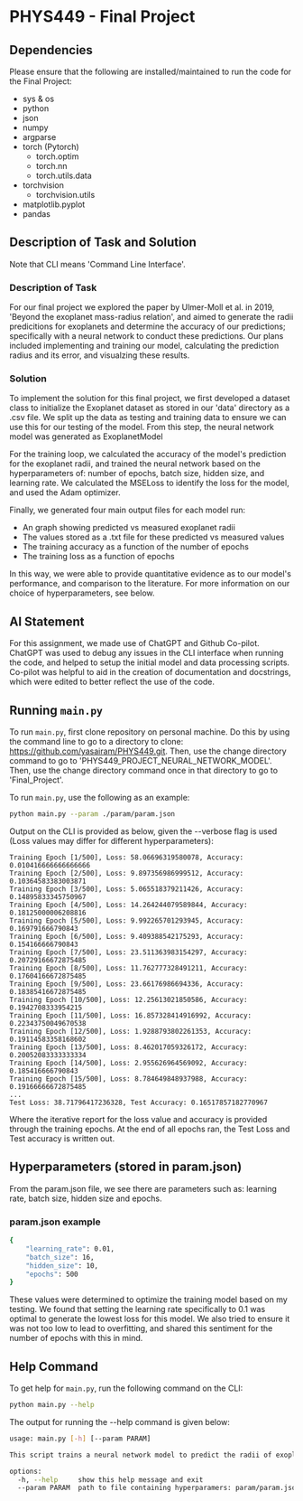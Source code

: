 # PHYS449 - Final Project

## Dependencies
Please ensure that the following are installed/maintained to run the code for the Final Project:

- sys & os
- python
- json
- numpy
- argparse
- torch (Pytorch)
    - torch.optim
    - torch.nn
    - torch.utils.data
- torchvision 
    - torchvision.utils
- matplotlib.pyplot
- pandas

## Description of Task and Solution

Note that CLI means 'Command Line Interface'.

### Description of Task
For our final project we explored the paper by Ulmer-Moll et al. in 2019, 'Beyond the exoplanet mass-radius relation', and aimed to generate the radii predicitions for exoplanets and determine the accuracy of our predictions; specifically with a neural network to conduct these predictions. Our plans included implementing and training our model, calculating the prediction radius and its error, and visualzing these results. 

### Solution
To implement the solution for this final project, we first developed a dataset class to initialize the Exoplanet dataset as stored in our 'data' directory as a .csv file. We split up the data as testing and training data to ensure we can use this for our testing of the model. From this step, the neural network model was generated as ExoplanetModel

For the training loop, we calculated the accuracy of the model's prediction for the exoplanet radii, and trained the neural network based on the hyperparameters of: number of epochs, batch size, hidden size, and learning rate. We calculated the MSELoss to identify the loss for the model, and used the Adam optimizer.

Finally, we generated four main output files for each model run:
- An graph showing predicted vs measured exoplanet radii
- The values stored as a .txt file for these predicted vs measured values
- The training accuracy as a function of the number of epochs
- The training loss as a function of epochs

In this way, we were able to provide quantitative evidence as to our model's performance, and comparison to the literature. For more information on our choice of hyperparameters, see below.

## AI Statement
For this assignment, we made use of ChatGPT and Github Co-pilot. ChatGPT was used to debug any issues in the CLI interface when running the code, and helped to setup the initial model and data processing scripts. Co-pilot was helpful to aid in the creation of documentation and docstrings, which were edited to better reflect the use of the code.

## Running `main.py`
To run `main.py`, first clone repository on personal machine. Do this by using the command line to go to a directory to clone: https://github.com/yasairam/PHYS449.git. Then, use the change directory command to go to 'PHYS449_PROJECT_NEURAL_NETWORK_MODEL'. Then, use the change directory command once in that directory to go to 'Final_Project'. 

To run `main.py`, use the following as an example:

```sh
python main.py --param ./param/param.json 
```

Output on the CLI is provided as below, given the --verbose flag is used (Loss values may differ for different hyperparameters):
```
Training Epoch [1/500], Loss: 58.06696319580078, Accuracy: 0.010416666666666666
Training Epoch [2/500], Loss: 9.897356986999512, Accuracy: 0.10364583383003871
Training Epoch [3/500], Loss: 5.065518379211426, Accuracy: 0.14895833345750967
Training Epoch [4/500], Loss: 14.264244079589844, Accuracy: 0.18125000006208816
Training Epoch [5/500], Loss: 9.992265701293945, Accuracy: 0.169791666790843
Training Epoch [6/500], Loss: 9.409388542175293, Accuracy: 0.154166666790843
Training Epoch [7/500], Loss: 23.511363983154297, Accuracy: 0.20729166672875485
Training Epoch [8/500], Loss: 11.762777328491211, Accuracy: 0.17604166672875485
Training Epoch [9/500], Loss: 23.66176986694336, Accuracy: 0.18385416672875485
Training Epoch [10/500], Loss: 12.25613021850586, Accuracy: 0.1942708333954215
Training Epoch [11/500], Loss: 16.857328414916992, Accuracy: 0.22343750049670538
Training Epoch [12/500], Loss: 1.9288793802261353, Accuracy: 0.19114583358168602
Training Epoch [13/500], Loss: 8.462017059326172, Accuracy: 0.20052083333333334
Training Epoch [14/500], Loss: 2.955626964569092, Accuracy: 0.185416666790843
Training Epoch [15/500], Loss: 8.784649848937988, Accuracy: 0.19166666672875485
... 
Test Loss: 38.71796417236328, Test Accuracy: 0.16517857182770967
```

Where the iterative report for the loss value and accuracy is provided through the training epochs. At the end of all epochs ran, the Test Loss and Test accuracy is written out.

## Hyperparameters (stored in param.json)
From the param.json file, we see there are parameters such as: learning rate, batch size, hidden size and epochs. 

### param.json example
```sh
{
    "learning_rate": 0.01,
    "batch_size": 16,
    "hidden_size": 10,
    "epochs": 500
}
```

These values were determined to optimize the training model based on my testing. We found that setting the learning rate specifically to 0.1 was optimal to generate the lowest loss for this model. We also tried to ensure it was not too low to lead to overfitting, and shared this sentiment for the number of epochs with this in mind.


## Help Command

To get help for `main.py`, run the following command on the CLI:

```sh
python main.py --help
```

The output for running the --help command is given below:

```sh
usage: main.py [-h] [--param PARAM]

This script trains a neural network model to predict the radii of exoplanets.

options:
  -h, --help     show this help message and exit
  --param PARAM  path to file containing hyperparamers: param/param.json
```